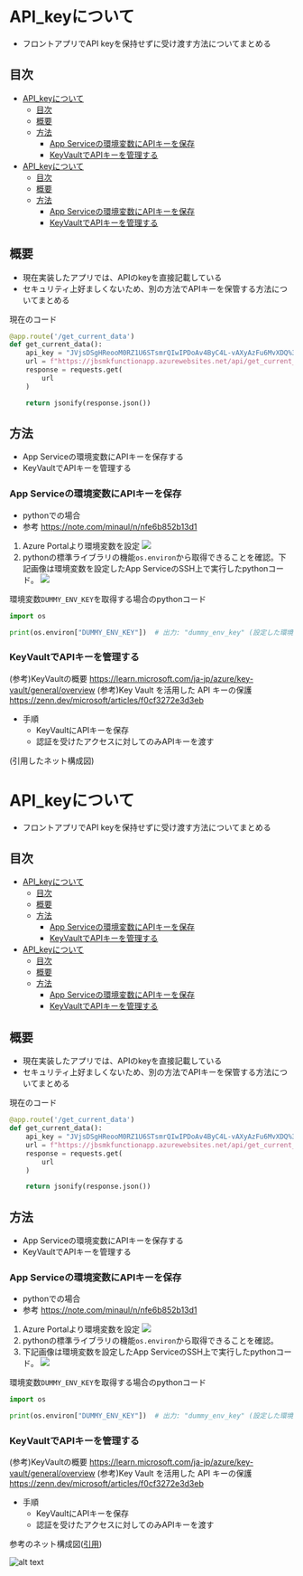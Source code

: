 # API_keyについて

- フロントアプリでAPI keyを保持せずに受け渡す方法についてまとめる

## 目次

- [API\_keyについて](#api_keyについて)
  - [目次](#目次)
  - [概要](#概要)
  - [方法](#方法)
    - [App Serviceの環境変数にAPIキーを保存](#app-serviceの環境変数にapiキーを保存)
    - [KeyVaultでAPIキーを管理する](#keyvaultでapiキーを管理する)
- [API\_keyについて](#api_keyについて-1)
  - [目次](#目次-1)
  - [概要](#概要-1)
  - [方法](#方法-1)
    - [App Serviceの環境変数にAPIキーを保存](#app-serviceの環境変数にapiキーを保存-1)
    - [KeyVaultでAPIキーを管理する](#keyvaultでapiキーを管理する-1)

## 概要

- 現在実装したアプリでは、APIのkeyを直接記載している
- セキュリティ上好ましくないため、別の方法でAPIキーを保管する方法についてまとめる

現在のコード

```py
@app.route('/get_current_data')
def get_current_data():
    api_key = "JVjsDSgHReooM0RZ1U6STsmrQIwIPDoAv4ByC4L-vAXyAzFu6MvXDQ%3D%3D"  # ★実際のAPIキー
    url = f"https://jbsmkfunctionapp.azurewebsites.net/api/get_current_data?code={api_key}"
    response = requests.get(
        url
    )

    return jsonify(response.json())
```

## 方法

- App Serviceの環境変数にAPIキーを保存する
- KeyVaultでAPIキーを管理する


### App Serviceの環境変数にAPIキーを保存

- pythonでの場合
- 参考 https://note.com/minaul/n/nfe6b852b13d1

1. Azure Portalより環境変数を設定
![](image-1.png)
2. pythonの標準ライブラリの機能`os.environ`から取得できることを確認。下記画像は環境変数を設定したApp ServiceのSSH上で実行したpythonコード。
![](image-3.png)

環境変数`DUMMY_ENV_KEY`を取得する場合のpythonコード

```py
import os

print(os.environ["DUMMY_ENV_KEY"])  # 出力: "dummy_env_key" (設定した環境変数の値)
```

### KeyVaultでAPIキーを管理する

(参考)KeyVaultの概要 https://learn.microsoft.com/ja-jp/azure/key-vault/general/overview
(参考)Key Vault を活用した API キーの保護 https://zenn.dev/microsoft/articles/f0cf3272e3d3eb

- 手順
  - KeyVaultにAPIキーを保存
  - 認証を受けたアクセスに対してのみAPIキーを渡す

(引用したネット構成図)

# API_keyについて

- フロントアプリでAPI keyを保持せずに受け渡す方法についてまとめる

## 目次

- [API\_keyについて](#api_keyについて)
  - [目次](#目次)
  - [概要](#概要)
  - [方法](#方法)
    - [App Serviceの環境変数にAPIキーを保存](#app-serviceの環境変数にapiキーを保存)
    - [KeyVaultでAPIキーを管理する](#keyvaultでapiキーを管理する)
- [API\_keyについて](#api_keyについて-1)
  - [目次](#目次-1)
  - [概要](#概要-1)
  - [方法](#方法-1)
    - [App Serviceの環境変数にAPIキーを保存](#app-serviceの環境変数にapiキーを保存-1)
    - [KeyVaultでAPIキーを管理する](#keyvaultでapiキーを管理する-1)

## 概要

- 現在実装したアプリでは、APIのkeyを直接記載している
- セキュリティ上好ましくないため、別の方法でAPIキーを保管する方法についてまとめる

現在のコード

```py
@app.route('/get_current_data')
def get_current_data():
    api_key = "JVjsDSgHReooM0RZ1U6STsmrQIwIPDoAv4ByC4L-vAXyAzFu6MvXDQ%3D%3D"  # ★実際のAPIキー
    url = f"https://jbsmkfunctionapp.azurewebsites.net/api/get_current_data?code={api_key}"
    response = requests.get(
        url
    )

    return jsonify(response.json())
```

## 方法

- App Serviceの環境変数にAPIキーを保存する
- KeyVaultでAPIキーを管理する


### App Serviceの環境変数にAPIキーを保存

- pythonでの場合
- 参考 https://note.com/minaul/n/nfe6b852b13d1

1. Azure Portalより環境変数を設定
![](image-4.png)
2. pythonの標準ライブラリの機能`os.environ`から取得できることを確認。
3. 下記画像は環境変数を設定したApp ServiceのSSH上で実行したpythonコード。
![](image-3.png)

環境変数`DUMMY_ENV_KEY`を取得する場合のpythonコード

```py
import os

print(os.environ["DUMMY_ENV_KEY"])  # 出力: "dummy_env_key" (設定した環境変数の値)
```

### KeyVaultでAPIキーを管理する

(参考)KeyVaultの概要 https://learn.microsoft.com/ja-jp/azure/key-vault/general/overview
(参考)Key Vault を活用した API キーの保護 https://zenn.dev/microsoft/articles/f0cf3272e3d3eb

- 手順
  - KeyVaultにAPIキーを保存
  - 認証を受けたアクセスに対してのみAPIキーを渡す

参考のネット構成図([引用](https://zenn.dev/microsoft/articles/f0cf3272e3d3eb))

![alt text](image-2.png)